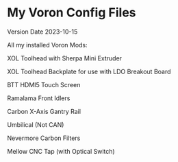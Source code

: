 # My Voron Config Files
Version Date 2023-10-15

All my installed Voron Mods:

XOL Toolhead with Sherpa Mini Extruder

XOL Toolhead Backplate for use with LDO Breakout Board

BTT HDMI5 Touch Screen

Ramalama Front Idlers

Carbon X-Axis Gantry Rail

Umbilical (Not CAN)

Nevermore Carbon Filters

Mellow CNC Tap (with Optical Switch)
